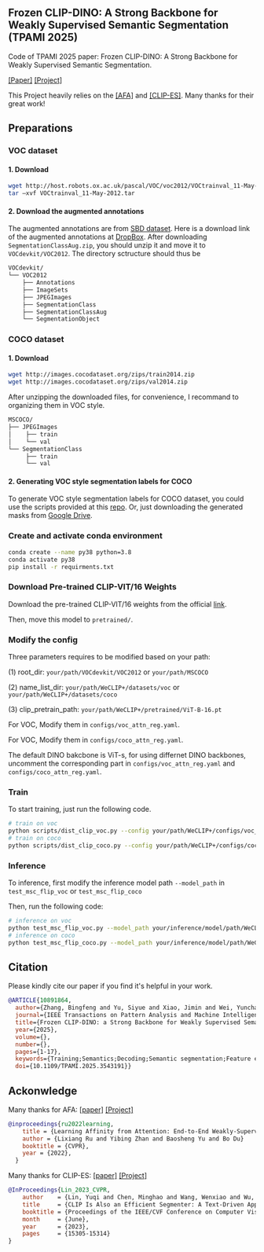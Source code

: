 ## Frozen CLIP-DINO: A Strong Backbone for Weakly Supervised Semantic Segmentation (TPAMI 2025)

Code of TPAMI 2025 paper: Frozen CLIP-DINO: A Strong Backbone for Weakly Supervised Semantic Segmentation.

[[Paper]](https://ieeexplore.ieee.org/document/10891864) [[Project]](https://github.com/zbf1991/WeCLIP) 


This Project heavily relies on the [[AFA]](https://github.com/rulixiang/afa) and [[CLIP-ES]](https://github.com/linyq2117/CLIP-ES). Many thanks for their great work!
## Preparations

### VOC dataset

#### 1. Download

``` bash
wget http://host.robots.ox.ac.uk/pascal/VOC/voc2012/VOCtrainval_11-May-2012.tar
tar –xvf VOCtrainval_11-May-2012.tar
```
#### 2. Download the augmented annotations
The augmented annotations are from [SBD dataset](http://home.bharathh.info/pubs/codes/SBD/download.html). Here is a download link of the augmented annotations at
[DropBox](https://www.dropbox.com/s/oeu149j8qtbs1x0/SegmentationClassAug.zip?dl=0). After downloading ` SegmentationClassAug.zip `, you should unzip it and move it to `VOCdevkit/VOC2012`. The directory sctructure should thus be 

``` bash
VOCdevkit/
└── VOC2012
    ├── Annotations
    ├── ImageSets
    ├── JPEGImages
    ├── SegmentationClass
    ├── SegmentationClassAug
    └── SegmentationObject
```

### COCO dataset

#### 1. Download
``` bash
wget http://images.cocodataset.org/zips/train2014.zip
wget http://images.cocodataset.org/zips/val2014.zip
```
After unzipping the downloaded files, for convenience, I recommand to organizing them in VOC style.

``` bash
MSCOCO/
├── JPEGImages
│    ├── train
│    └── val
└── SegmentationClass
     ├── train
     └── val
```

#### 2. Generating VOC style segmentation labels for COCO
To generate VOC style segmentation labels for COCO dataset, you could use the scripts provided at this [repo](https://github.com/alicranck/coco2voc). Or, just downloading the generated masks from [Google Drive](https://drive.google.com/file/d/1pRE9SEYkZKVg0Rgz2pi9tg48j7GlinPV/view).

### Create and activate conda environment

```bash
conda create --name py38 python=3.8
conda activate py38
pip install -r requirments.txt
```


### Download Pre-trained CLIP-VIT/16 Weights

Download the pre-trained CLIP-VIT/16 weights from the official [link](https://openaipublic.azureedge.net/clip/models/5806e77cd80f8b59890b7e101eabd078d9fb84e6937f9e85e4ecb61988df416f/ViT-B-16.pt).

Then, move this model to `pretrained/`.


### Modify the config
Three parameters requires to be modified based on your path:

(1) root_dir: `your/path/VOCdevkit/VOC2012` or `your/path/MSCOCO`

(2) name_list_dir: `your/path/WeCLIP+/datasets/voc` or `your/path/WeCLIP+/datasets/coco`

(3) clip_pretrain_path: `your/path/WeCLIP+/pretrained/ViT-B-16.pt`

For VOC, Modify them in `configs/voc_attn_reg.yaml`.

For VOC, Modify them in `configs/coco_attn_reg.yaml`.

The default DINO bakcbone is ViT-s, for using differnet DINO backbones, uncomment the corresponding part in `configs/voc_attn_reg.yaml` and `configs/coco_attn_reg.yaml`.

### Train
To start training, just run the following code.
```bash
# train on voc
python scripts/dist_clip_voc.py --config your/path/WeCLIP+/configs/voc_attn_reg.yaml
# train on coco
python scripts/dist_clip_coco.py --config your/path/WeCLIP+/configs/coco_attn_reg.yaml
```

### Inference
To inference, first modify the inference model path `--model_path` in `test_msc_flip_voc` or `test_msc_flip_coco`

Then, run the following code:
```bash
# inference on voc
python test_msc_flip_voc.py --model_path your/inference/model/path/WeCLIP_model_iter_30000.pth
# inference on coco
python test_msc_flip_coco.py --model_path your/inference/model/path/WeCLIP_model_iter_80000.pth
``` 


## Citation
Please kindly cite our paper if you find it's helpful in your work.

``` bibtex
@ARTICLE{10891864,
  author={Zhang, Bingfeng and Yu, Siyue and Xiao, Jimin and Wei, Yunchao and Zhao, Yao},
  journal={IEEE Transactions on Pattern Analysis and Machine Intelligence}, 
  title={Frozen CLIP-DINO: a Strong Backbone for Weakly Supervised Semantic Segmentation}, 
  year={2025},
  volume={},
  number={},
  pages={1-17},
  keywords={Training;Semantics;Decoding;Semantic segmentation;Feature extraction;Dogs;Transformers;Costs;Pipelines;Hands;Weakly supervised;semantic segmentation;CLIP;DINO},
  doi={10.1109/TPAMI.2025.3543191}}
```

## Ackonwledge
Many thanks for AFA: [[paper]](https://arxiv.org/abs/2203.02664) [[Project]](https://rulixiang.github.io/afa)
``` bibtex
@inproceedings{ru2022learning,
    title = {Learning Affinity from Attention: End-to-End Weakly-Supervised Semantic Segmentation with Transformers},
    author = {Lixiang Ru and Yibing Zhan and Baosheng Yu and Bo Du}
    booktitle = {CVPR},
    year = {2022},
  }
```

Many thanks for CLIP-ES: [[paper]](https://openaccess.thecvf.com/content/CVPR2023/html/Lin_CLIP_Is_Also_an_Efficient_Segmenter_A_Text-Driven_Approach_for_CVPR_2023_paper.html) [[Project]](https://github.com/linyq2117/CLIP-ES)
``` bibtex
@InProceedings{Lin_2023_CVPR,
    author    = {Lin, Yuqi and Chen, Minghao and Wang, Wenxiao and Wu, Boxi and Li, Ke and Lin, Binbin and Liu, Haifeng and He, Xiaofei},
    title     = {CLIP Is Also an Efficient Segmenter: A Text-Driven Approach for Weakly Supervised Semantic Segmentation},
    booktitle = {Proceedings of the IEEE/CVF Conference on Computer Vision and Pattern Recognition (CVPR)},
    month     = {June},
    year      = {2023},
    pages     = {15305-15314}
}
```
 
